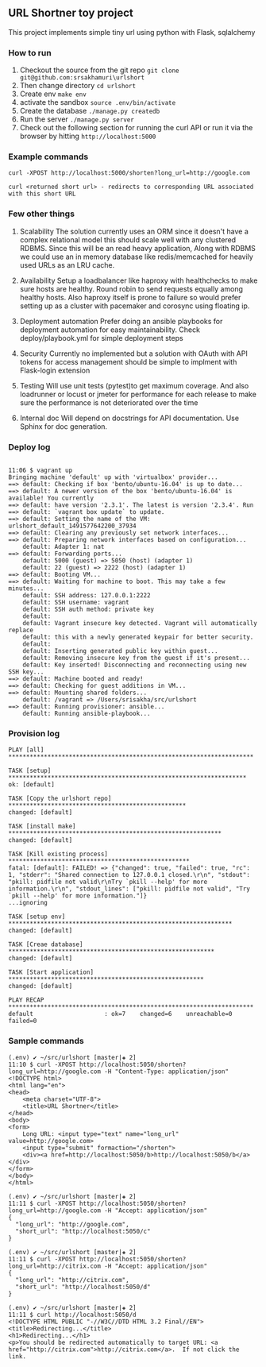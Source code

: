 ## URL Shortner toy project

This project implements simple tiny url using python with Flask, sqlalchemy

### How to run

1. Checkout the source from the git repo
   `git clone git@github.com:srsakhamuri\urlshort`
2. Then change directory
   `cd urlshort`
3. Create env
   `make env`
4. activate the sandbox
   `source .env/bin/activate`
5. Create the database
   `./manage.py createdb`
6. Run the server
   `./manage.py server`
7. Check out the following section for running the curl API or run it via the browser by hitting
   `http://localhost:5000`

### Example commands

`curl -XPOST http://localhost:5000/shorten?long_url=http://google.com`

`curl <returned short url> - redirects to corresponding URL associated with this short URL`


### Few other things

1. Scalability
  The solution currently uses an ORM since it doesn't have a complex relational model this should scale
  well with any clustered RDBMS. Since this will be an read heavy application, Along with RDBMS we could use
  an in memory database like redis/memcached for heavily used URLs as an LRU cache.

2. Availability
  Setup a loadbalancer like haproxy with healthchecks to make sure hosts are healthy.
  Round robin to send requests equally among healthy hosts. Also haproxy itself is prone to failure
  so would prefer setting up as a cluster with pacemaker and corosync using floating ip.
  
3. Deployment automation
  Prefer doing an ansible playbooks for deployment automation for easy maintainability. Check
  deploy/playbook.yml for simple deployment steps

4. Security
  Currently no implemented but a solution with OAuth with API tokens for access management should be simple
  to implment with Flask-login extension

5. Testing
  Will use unit tests (pytest)to get maximum coverage. And also loadrunner or locust or jmeter for performance
  for each release to make sure the performance is not deteriorated over the time

6. Internal doc
  Will depend on docstrings for API documentation. Use Sphinx for doc generation.


### Deploy log
```

11:06 $ vagrant up
Bringing machine 'default' up with 'virtualbox' provider...
==> default: Checking if box 'bento/ubuntu-16.04' is up to date...
==> default: A newer version of the box 'bento/ubuntu-16.04' is available! You currently
==> default: have version '2.3.1'. The latest is version '2.3.4'. Run
==> default: `vagrant box update` to update.
==> default: Setting the name of the VM: urlshort_default_1491577642200_37934
==> default: Clearing any previously set network interfaces...
==> default: Preparing network interfaces based on configuration...
    default: Adapter 1: nat
==> default: Forwarding ports...
    default: 5000 (guest) => 5050 (host) (adapter 1)
    default: 22 (guest) => 2222 (host) (adapter 1)
==> default: Booting VM...
==> default: Waiting for machine to boot. This may take a few minutes...
    default: SSH address: 127.0.0.1:2222
    default: SSH username: vagrant
    default: SSH auth method: private key
    default:
    default: Vagrant insecure key detected. Vagrant will automatically replace
    default: this with a newly generated keypair for better security.
    default:
    default: Inserting generated public key within guest...
    default: Removing insecure key from the guest if it's present...
    default: Key inserted! Disconnecting and reconnecting using new SSH key...
==> default: Machine booted and ready!
==> default: Checking for guest additions in VM...
==> default: Mounting shared folders...
    default: /vagrant => /Users/srisakha/src/urlshort
==> default: Running provisioner: ansible...
    default: Running ansible-playbook...
```
### Provision log
```
PLAY [all] *********************************************************************

TASK [setup] *******************************************************************
ok: [default]

TASK [Copy the urlshort repo] **************************************************
changed: [default]

TASK [install make] ************************************************************
changed: [default]

TASK [Kill existing process] ***************************************************
fatal: [default]: FAILED! => {"changed": true, "failed": true, "rc": 1, "stderr": "Shared connection to 127.0.0.1 closed.\r\n", "stdout": "pkill: pidfile not valid\r\nTry `pkill --help' for more information.\r\n", "stdout_lines": ["pkill: pidfile not valid", "Try `pkill --help' for more information."]}
...ignoring

TASK [setup env] ***************************************************************
changed: [default]

TASK [Creae database] **********************************************************
changed: [default]

TASK [Start application] *******************************************************
changed: [default]

PLAY RECAP *********************************************************************
default                    : ok=7    changed=6    unreachable=0    failed=0
```
### Sample commands
```
(.env) ✔ ~/src/urlshort [master|✚ 2]
11:10 $ curl -XPOST http://localhost:5050/shorten?long_url=http://google.com -H "Content-Type: application/json"
<!DOCTYPE html>
<html lang="en">
<head>
    <meta charset="UTF-8">
    <title>URL Shortner</title>
</head>
<body>
<form>
    Long URL: <input type="text" name="long_url" value=http://google.com>
    <input type="submit" formaction="/shorten">
    <div><a href=http://localhost:5050/b>http://localhost:5050/b</a></div>
</form>
</body>
</html>

(.env) ✔ ~/src/urlshort [master|✚ 2]
11:11 $ curl -XPOST http://localhost:5050/shorten?long_url=http://google.com -H "Accept: application/json"
{
  "long_url": "http://google.com",
  "short_url": "http://localhost:5050/c"
}

(.env) ✔ ~/src/urlshort [master|✚ 2]
11:11 $ curl -XPOST http://localhost:5050/shorten?long_url=http://citrix.com -H "Accept: application/json"
{
  "long_url": "http://citrix.com",
  "short_url": "http://localhost:5050/d"
}

(.env) ✔ ~/src/urlshort [master|✚ 2]
11:11 $ curl http://localhost:5050/d
<!DOCTYPE HTML PUBLIC "-//W3C//DTD HTML 3.2 Final//EN">
<title>Redirecting...</title>
<h1>Redirecting...</h1>
<p>You should be redirected automatically to target URL: <a href="http://citrix.com">http://citrix.com</a>.  If not click the link.
```